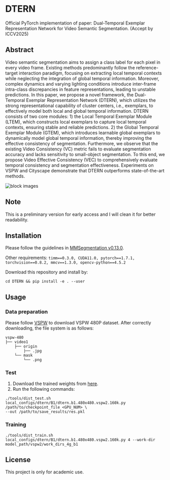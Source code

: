 # DTERN
Official PyTorch implementation of paper: Dual-Temporal Exemplar Representation Network for Video Semantic Segmentation. (Accept by ICCV2025)

## Abstract
Video semantic segmentation aims to assign a class label for each pixel in every video frame. Existing methods predominantly follow the reference-target interaction paradigm, focusing on extracting local temporal contexts while neglecting the integration of global temporal information. Moreover, complex dynamics and varying lighting conditions introduce inter-frame intra-class discrepancies in feature representations, leading to unstable predictions. In this paper, we propose a novel framework, the Dual-Temporal Exemplar Representation Network (DTERN), which utilizes the strong representational capability of cluster centers, i.e., exemplars, to effectively model both local and global temporal information. DTERN consists of two core modules: 1) the Local Temporal Exemplar Module (LTEM), which constructs local exemplars to capture local temporal contexts, ensuring stable and reliable predictions. 2) the Global Temporal Exemplar Module (GTEM), which introduces learnable global exemplars to dynamically model global temporal information, thereby improving the effective consistency of segmentation. Furthermore, we observe that the existing Video Consistency (VC) metric fails to evaluate segmentation accuracy and lacks sensitivity to small-object segmentation. To this end, we propose Video Effective Consistency (VEC) to comprehensively evaluate temporal consistency and segmentation effectiveness. Experiments on VSPW and Cityscape demonstrate that DTERN outperforms state-of-the-art methods.

![block images](https://github.com/zlxilo/_DTERN/blob/main/overview.png)

## Note
This is a preliminary version for early access and I will clean it for better readability.

## Installation
Please follow the guidelines in [MMSegmentation v0.13.0](https://github.com/open-mmlab/mmsegmentation/tree/v0.13.0).

Other requirements:
```timm==0.3.0, CUDA11.0, pytorch==1.7.1, torchvision==0.8.2, mmcv==1.3.0, opencv-python==4.5.2```

Download this repository and install by:
```
cd DTERN && pip install -e . --user
```
## Usage
### Data preparation
Please follow [VSPW](https://github.com/sssdddwww2/vspw_dataset_download) to download VSPW 480P dataset.
After correctly downloading, the file system is as follows:
```
vspw-480
├── video1
    ├── origin
        ├── .jpg
    └── mask
        └── .png
```
### Test
1. Download the trained weights from [here](https://drive.google.com/drive/folders/1TGP32UjOXYA-UM12ljvwUTBqCT0Hzatg?usp=drive_link).
2. Run the following commands:
```
./tools/dist_test.sh local_configs/dtern/B1/dtern.b1.480x480.vspw2.160k.py /path/to/checkpoint_file <GPU_NUM> \
--out /path/to/save_results/res.pkl
```
### Training
```
./tools/dist_train.sh local_configs/dtern/B1/dtern.b1.480x480.vspw2.160k.py 4 --work-dir model_path/vspw2/work_dirs_4g_b1
```
## License
This project is only for academic use. 

